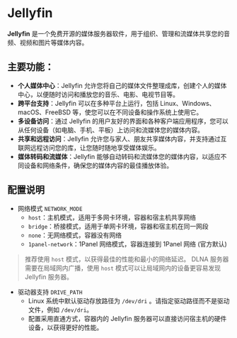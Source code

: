 # Jellyfin

**Jellyfin** 是一个免费开源的媒体服务器软件，用于组织、管理和流媒体共享您的音频、视频和图片等媒体内容。

## 主要功能：

- **个人媒体中心**：Jellyfin 允许您将自己的媒体文件整理成库，创建个人的媒体中心，以便随时访问和播放您的音乐、电影、电视节目等。
- **跨平台支持**：Jellyfin 可以在多种平台上运行，包括 Linux、Windows、macOS、FreeBSD 等，使您可以在不同设备和操作系统上使用它。
- **多设备访问**：通过 Jellyfin 的用户友好的界面和各种客户端应用程序，您可以从任何设备（如电脑、手机、平板）上访问和流媒体您的媒体内容。
- **共享和远程访问**：Jellyfin 允许您与家人、朋友共享媒体内容，并支持通过互联网远程访问您的库，让您随时随地享受媒体娱乐。
- **媒体转码和流媒体**：Jellyfin 能够自动转码和流媒体您的媒体内容，以适应不同设备和网络条件，确保您的媒体内容的最佳播放体验。

## 配置说明

+ 网络模式 `NETWORK_MODE`
    - `host`：主机模式，适用于多网卡环境，容器和宿主机共享网络
    - `bridge`：桥接模式，适用于单网卡环境，容器和宿主机在同一网段
    - `none`：无网络模式，容器没有网络
    - `1panel-network`：1Panel 网络模式，容器连接到 1Panel 网络 (官方默认)

> 推荐使用 `host` 模式，以获得最佳的性能和最小的网络延迟。 DLNA 服务器需要在局域网内广播，使用 `host` 模式可以让局域网内的设备更容易发现
> Jellyfin 服务器。

+ 驱动器支持 `DRIVE_PATH`
    - Linux 系统中默认驱动存放路径为 `/dev/dri` 。请指定驱动路径而不是驱动文件，例如 `/dev/dri`。
    - 配置采用直通方式，容器内的 Jellyfin 服务器可以直接访问宿主机的硬件设备，以获得更好的性能。
